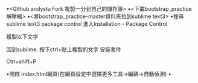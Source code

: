 &bull;<Github andystu  Fork 複製一分到自己的儲存簿>
&bull;<下載bootstrap_practice 解壓縮>
&bull;<將bootstrap_practice-master資料夾拉到sublime text3>
&bull;搜尋sublime text3 package control  進入Installation - Package Control

複製以下文字

回到sublime: 按下ctrl+貼上複製的文字
安裝套件

Ctrl+shift+P



&bull;開啟 index.html網頁(在網頁設定中選擇更多工具&rarr;編碼&rarr;自動偵測)
&bull;
